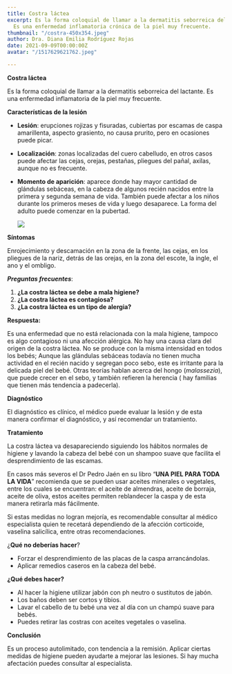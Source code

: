 ```yaml
---
title: Costra láctea
excerpt: Es la forma coloquial de llamar a la dermatitis seborreica del lactante.
  Es una enfermedad inflamatoria crónica de la piel muy frecuente.
thumbnail: "/costra-450x354.jpeg"
author: Dra. Diana Emilia Rodríguez Rojas
date: 2021-09-09T00:00:00Z
avatar: "/1517629621762.jpeg"

---
```

**Costra láctea**

Es la forma coloquial de llamar a la dermatitis seborreica del lactante. Es una enfermedad inflamatoria de la piel muy frecuente.

**Características de la lesión**

* **Lesión**: erupciones rojizas y fisuradas, cubiertas por escamas de caspa amarillenta, aspecto grasiento, no causa prurito, pero en ocasiones puede picar.
* **Localización**: zonas localizadas del cuero cabelludo, en otros casos puede afectar las cejas, orejas, pestañas, pliegues del pañal, axilas, aunque no es frecuente.
* **Momento de aparición**: aparece donde hay mayor cantidad de glándulas sebáceas, en la cabeza de algunos recién nacidos entre la primera y segunda semana de vida. También puede afectar a los niños durante los primeros meses de vida y luego desaparece. La forma del adulto puede comenzar en la pubertad.

  ![](/4_27.webp)

**Síntomas**

Enrojecimiento y descamación en la zona de la frente, las cejas, en los pliegues de la nariz, detrás de las orejas, en la zona del escote, la ingle, el ano y el ombligo.

**_Preguntas frecuentes_**:

1. **¿La costra láctea se debe a mala higiene?**
2. **¿La costra láctea es contagiosa?**
3. **¿La costra láctea es un tipo de alergia?**

**Respuesta:**

Es una enfermedad que no está relacionada con la mala higiene, tampoco es algo contagioso ni una afección alérgica. No hay una causa clara del origen de la costra láctea. No se produce con la misma intensidad en todos los bebés; Aunque las glándulas sebáceas todavía no tienen mucha actividad en el recién nacido y segregan poco sebo, este es irritante para la delicada piel del bebé. Otras teorías hablan acerca del hongo (_malassezia_), que puede crecer en el sebo, y también refieren la herencia ( hay familias que tienen más tendencia a padecerla).

**Diagnóstico**

El diagnóstico es clínico, el médico puede evaluar la lesión y de esta manera confirmar el diagnóstico, y así recomendar un tratamiento.

**Tratamiento**

La costra láctea va desapareciendo siguiendo los hábitos normales de higiene y lavando la cabeza del bebé con un shampoo suave que facilita el desprendimiento de las escamas.

En casos más severos el Dr Pedro Jaén en su libro “**UNA PIEL PARA TODA LA VIDA**” recomienda que se pueden usar aceites minerales o vegetales, entre los cuales se encuentran: el aceite de almendras, aceite de borraja, aceite de oliva, estos aceites permiten reblandecer la caspa y de esta manera retirarla más fácilmente.

Si estas medidas no logran mejoría, es recomendable consultar al médico especialista quien te recetará dependiendo de la afección corticoide, vaselina salicílica, entre otras recomendaciones.

¿**Qué no deberías hacer**?

* Forzar el desprendimiento de las placas de la caspa arrancándolas.
* Aplicar remedios caseros en la cabeza del bebé.

**¿Qué debes hacer?**

* Al hacer la higiene utilizar jabón con ph neutro o sustitutos de jabón.
* Los baños deben ser cortos y tibios.
* Lavar el cabello de tu bebé una vez al día con un champú suave para bebés.
* Puedes retirar las costras con aceites vegetales o vaselina.

**Conclusión**

Es un proceso autolimitado, con tendencia a la remisión. Aplicar ciertas medidas de higiene pueden ayudarte a mejorar las lesiones. Si hay mucha afectación puedes consultar al especialista.